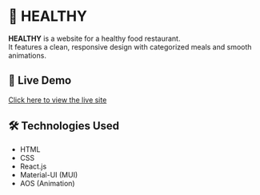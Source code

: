 # 🥗 HEALTHY

**HEALTHY** is a website for a healthy food restaurant.  
It features a clean, responsive design with categorized meals and smooth animations.

## 🚀 Live Demo

[Click here to view the live site](https://marvelous-liger-3f7fae.netlify.app/)

## 🛠️ Technologies Used

- HTML
- CSS
- React.js
- Material-UI (MUI)
- AOS (Animation)
